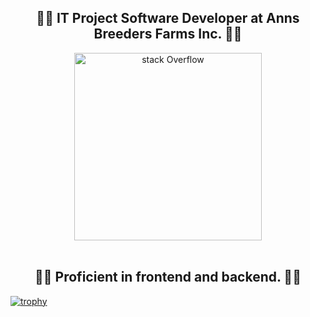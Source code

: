 

<div align="center">
  <h2><b>💪🏽 IT Project Software Developer at Anns Breeders Farms Inc. 💪🏽</b></h2>
  <img src="https://media1.tenor.com/m/av-6n_lpJLwAAAAC/peon-warcraft3.gif" alt="stack Overflow" width="300" height="300">
  <br></br>
   <h2><b>💪🏽 Proficient in frontend and backend. 💪🏽</b></h2>
</div>

[![trophy](https://github-profile-trophy.vercel.app/?username=zosarillana&theme=gruvbox)](https://github.com/zosarillana/github-profile-trophy)


